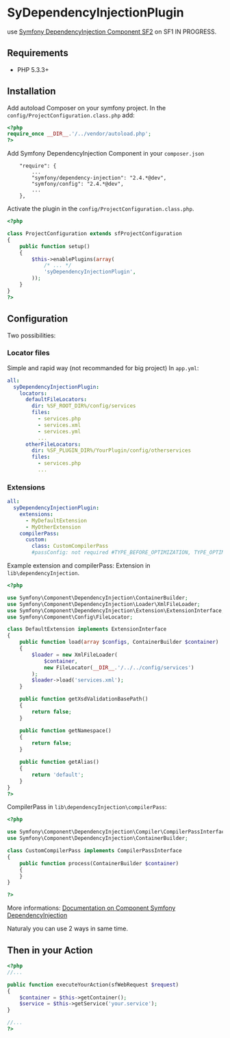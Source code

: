 # SyDependencyInjectionPlugin

use [Symfony DependencyInjection Component SF2](https://github.com/symfony/DependencyInjection) on SF1
IN PROGRESS.

## Requirements

* PHP 5.3.3+

## Installation

Add autoload Composer on your symfony project.
In the `config/ProjectConfiguration.class.php` add:

```php
<?php
require_once __DIR__.'/../vendor/autoload.php';
?>
```

Add Symfony DependencyInjection Component in your `composer.json`

```shell
    "require": {
        ...
        "symfony/dependency-injection": "2.4.*@dev",
        "symfony/config": "2.4.*@dev",
        ...
    },
```

Activate the plugin in the `config/ProjectConfiguration.class.php`.

```php
<?php

class ProjectConfiguration extends sfProjectConfiguration
{
    public function setup()
    {
        $this->enablePlugins(array(
            /* ... */
            'syDependencyInjectionPlugin',
        ));
    }
}
?>
```

## Configuration

Two possibilities:

### Locator files
Simple and rapid way (not recommanded for big project)
In `app.yml`:

```yaml
all:
  syDependencyInjectionPlugin:
    locators:
      defaultFileLocators:
        dir: %SF_ROOT_DIR%/config/services
        files:
          - services.php
          - services.xml
          - services.yml
          ...
      otherFileLocators:
        dir: %SF_PLUGIN_DIR%/YourPlugin/config/otherservices
        files:
          - services.php
          ...
```

### Extensions

```yaml
all:
  syDependencyInjectionPlugin:
    extensions:
      - MyDefaultExtension
      - MyOtherExtension
    compilerPass:
      custom:
        class: CustomCompilerPass
        #passConfig: not required #TYPE_BEFORE_OPTIMIZATION, TYPE_OPTIMIZE, TYPE_BEFORE_REMOVING, TYPE_REMOVE, TYPE_AFTER_REMOVING

```
Example extension and compilerPass:
Extension in `lib\dependencyInjection`.

```php
<?php

use Symfony\Component\DependencyInjection\ContainerBuilder;
use Symfony\Component\DependencyInjection\Loader\XmlFileLoader;
use Symfony\Component\DependencyInjection\Extension\ExtensionInterface;
use Symfony\Component\Config\FileLocator;

class DefaultExtension implements ExtensionInterface
{
    public function load(array $configs, ContainerBuilder $container)
    {
        $loader = new XmlFileLoader(
            $container,
            new FileLocator(__DIR__.'/../../config/services')
        );
        $loader->load('services.xml');
    }

    public function getXsdValidationBasePath()
    {
        return false;
    }

    public function getNamespace()
    {
        return false;
    }

    public function getAlias()
    {
        return 'default';
    }
}
?>
```

CompilerPass in `lib\dependencyInjection\compilerPass`:

```php
<?php

use Symfony\Component\DependencyInjection\Compiler\CompilerPassInterface;
use Symfony\Component\DependencyInjection\ContainerBuilder;

class CustomCompilerPass implements CompilerPassInterface
{
    public function process(ContainerBuilder $container)
    {
    }
}

?>
```
More informations: [Documentation on Component Symfony DependencyInjection](http://symfony.com/doc/current/components/dependency_injection/compilation.html)

Naturaly you can use 2 ways in same time.


## Then in your Action

```php
<?php
//...

public function executeYourAction(sfWebRequest $request)
{ 
    $container = $this->getContainer();
    $service = $this->getService('your.service');
}

//...
?>
```